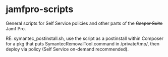 # jamfpro-scripts
General scripts for Self Service policies and other parts of the ~~Casper Suite~~ Jamf Pro.

RE: symantec_postinstall.sh, use the script as a postinstall within Composer for a pkg that puts SymantecRemovalTool.command in /private/tmp/, then deploy via policy (Self Service on-demand recommended).
